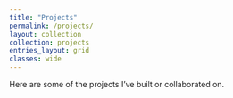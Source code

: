 ```yaml
---
title: "Projects"
permalink: /projects/
layout: collection
collection: projects
entries_layout: grid
classes: wide
---
```


Here are some of the projects I’ve built or collaborated on.

